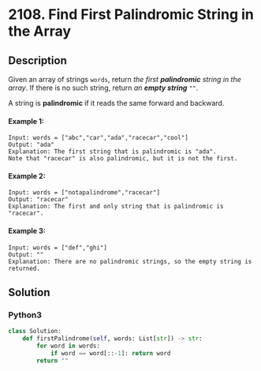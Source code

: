 # 2108. Find First Palindromic String in the Array

## Description
Given an array of strings `words`, return *the first **palindromic** string in the array*. If there is no such string, return *an **empty string*** `""`.

A string is **palindromic** if it reads the same forward and backward.

#### Example 1:
```
Input: words = ["abc","car","ada","racecar","cool"]
Output: "ada"
Explanation: The first string that is palindromic is "ada".
Note that "racecar" is also palindromic, but it is not the first.
```

#### Example 2:
```
Input: words = ["notapalindrome","racecar"]
Output: "racecar"
Explanation: The first and only string that is palindromic is "racecar".
```

#### Example 3:
```
Input: words = ["def","ghi"]
Output: ""
Explanation: There are no palindromic strings, so the empty string is returned.
```


## Solution

### Python3
```python
class Solution:
    def firstPalindrome(self, words: List[str]) -> str:
        for word in words:
            if word == word[::-1]: return word
        return ""
```